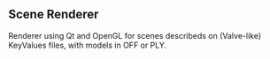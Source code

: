 Scene Renderer
--------------

Renderer using Qt and OpenGL for scenes describeds on (Valve-like) KeyValues files, with models in OFF or PLY.